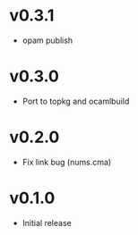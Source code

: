 # v0.3.1

* opam publish

# v0.3.0

* Port to topkg and ocamlbuild

# v0.2.0

* Fix link bug (nums.cma)

# v0.1.0

* Initial release
